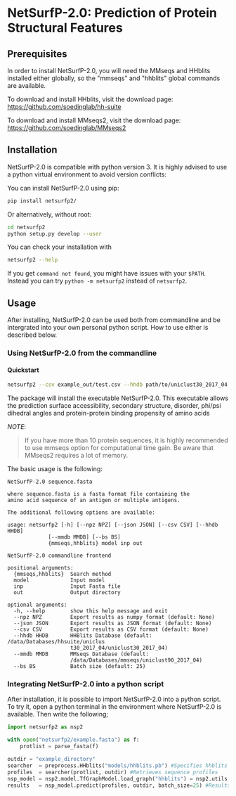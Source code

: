 # NetSurfP-2.0: Prediction of Protein Structural Features

## Prerequisites

In order to install NetSurfP-2.0, you will need the MMseqs and HHblits installed
either globally, so the "mmseqs" and "hhblits" global commands are available.

To download and install HHblits, visit the download page: https://github.com/soedinglab/hh-suite

To download and install MMseqs2, visit the download page: https://github.com/soedinglab/MMseqs2

## Installation

NetSurfP-2.0 is compatible with python version 3. It is highly advised to use 
a python virtual environment to avoid version conflicts:

You can install NetSurfP-2.0 using pip:

```sh
pip install netsurfp2/
```

Or alternatively, without root:

```sh
cd netsurfp2
python setup.py develop --user
```

You can check your installation with

```sh
netsurfp2 --help
```

If you get `command not found`, you might have issues with your `$PATH`.
Instead you can try `python -m netsurfp2` instead of `netsurfp2`.

## Usage

After installing, NetSurfP-2.0 can be used both from commandline and
be intergrated into your own personal python script. How to use either
is described below. 

### Using NetSurfP-2.0 from the commandline

#### Quickstart

```sh
netsurfp2 --csv example_out/test.csv --hhdb path/to/uniclust30_2017_04 hhblits models/hhsuite.pb example.fasta example_out/
```

The package will install the executable NetSurfP-2.0. This
executable allows the prediction surface accessibility, secondary structure, 
disorder, phi/psi dihedral angles and protein-protein binding propensity 
of amino acids

*NOTE*:

> If you have more than 10 protein sequences, it is highly recommended to use 
> mmseqs option for computational time gain. Be aware that MMseqs2 requires a 
> lot of memory.

The basic usage is the following:

```
NetSurfP-2.0 sequence.fasta

where sequence.fasta is a fasta format file containing the
amino acid sequence of an antigen or multiple antigens.

The additional following options are available:

usage: netsurfp2 [-h] [--npz NPZ] [--json JSON] [--csv CSV] [--hhdb HHDB]
             [--mmdb MMDB] [--bs BS]
             {mmseqs,hhblits} model inp out

NetSurfP-2.0 commandline frontend

positional arguments:
  {mmseqs,hhblits}  Search method
  model             Input model
  inp               Input Fasta file
  out               Output directory

optional arguments:
  -h, --help        show this help message and exit
  --npz NPZ         Export results as numpy format (default: None)
  --json JSON       Export results as JSON format (default: None)
  --csv CSV         Export results as CSV format (default: None)
  --hhdb HHDB       HHBlits Database (default: /data/Databases/hhsuite/uniclus
                    t30_2017_04/uniclust30_2017_04)
  --mmdb MMDB       MMseqs Database (default:
                    /data/Databases/mmseqs/uniclust90_2017_04)
  --bs BS           Batch size (default: 25)
```

### Integrating NetSurfP-2.0 into a python script

After installation, it is possible to import NetSurfP-2.0 into a python
script. To try it, open a python terminal in the environment where NetSurfP-2.0
is available. Then write the following;

```python
import netsurfp2 as nsp2

with open("netsurfp2/example.fasta") as f:
    protlist = parse_fasta(f)

outdir = "example_directory"
searcher  = preprocess.HHblits("models/hhblits.pb") #Specifies hhblits as model
profiles  = searcher(protlist, outdir) #Retrieves sequence profiles
nsp_model = nsp2.model.TfGraphModel.load_graph("hhblits") = nsp2.utils.init_rf() #Unloads the HHblits NetSurfP-2.0 model
results   = nsp_model.predict(profiles, outdir, batch_size=25) #Results in a list of dictionaries, keys: id,desc,seq,n,rsa,asa,phi,psi,disorder,interface,q3,q8
```